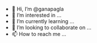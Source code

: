 - 👋 Hi, I’m @ganapagla
- 👀 I’m interested in ...
- 🌱 I’m currently learning ...
- 💞️ I’m looking to collaborate on ...
- 📫 How to reach me ...

<!---
ganapagla/ganapagla is a ✨ special ✨ repository because its `README.md` (this file) appears on your GitHub profile.
You can click the Preview link to take a look at your changes.
--->

